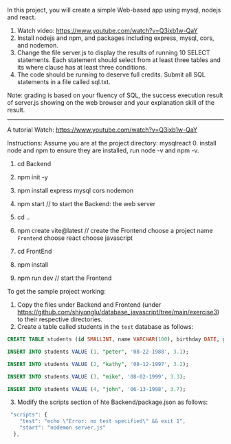 In this project, you will create a simple Web-based app using mysql, nodejs and react. 

1. Watch video: https://www.youtube.com/watch?v=Q3ixb1w-QaY
2. Install nodejs and npm, and packages including express, mysql, cors, and nodemon.
3. Change the file server.js to display the results of running 10 SELECT statements. Each statement should select from at least three tables and its where clause has at least three conditions.  
4. The code should be running to deserve full credits. Submit all SQL statements in a file called sql.txt. 

Note: grading is based on your fluency of SQL, the success execution result of server.js showing on the web browser and your explanation skill of the result. 

-------------------------------------------------------------------------------------------

A tutorial
Watch: https://www.youtube.com/watch?v=Q3ixb1w-QaY

Instructions: 
Assume you are at the project directory: mysqlreact
0. install node and npm to ensure they are installed, run node -v and npm -v. 
1. cd Backend
2. npm init -y 
3. npm install express mysql cors nodemon
4. npm start // to start the Backend: the web server
5. cd ..
6. npm create vite@latest     // create the Frontend
  choose a project name `Frontend`
  choose react
  choose javascript

7. cd FrontEnd
8. npm install
9. npm run dev // start the Frontend

To get the sample project working: 
1. Copy the files under Backend and Frontend (under https://github.com/shiyonglu/database_javascript/tree/main/exercise3) to their respective directories.
2. Create a table called students in the ``test`` database as follows:

```SQL
CREATE TABLE students (id SMALLINT, name VARCHAR(100), birthday DATE, gpa FLOAT);

INSERT INTO students VALUE (1, "peter", '08-22-1988', 3.1);

INSERT INTO students VALUE (2, "kathy", '08-12-1997', 3.2);

INSERT INTO students VALUE (3, "mike", '08-02-1999', 3.3);

INSERT INTO students VALUE (4, "john", '06-13-1998', 3.7);

```

3. Modify the scripts section of hte Backend/package.json as follows:

```javascript
 "scripts": {
    "test": "echo \"Error: no test specified\" && exit 1",
    "start": "nodemon server.js"
  },
```


